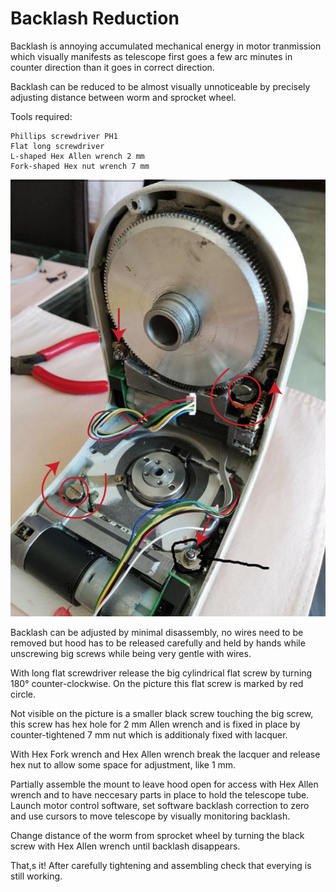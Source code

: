 # Backlash Reduction

Backlash is annoying accumulated mechanical energy
in motor tranmission which visually manifests as
telescope first goes a few arc minutes in counter
direction than it goes in correct direction.

Backlash can be reduced to be almost visually
unnoticeable by precisely adjusting distance
between worm and sprocket wheel.

Tools required:

    Phillips screwdriver PH1
    Flat long screwdriver
    L-shaped Hex Allen wrench 2 mm
    Fork-shaped Hex nut wrench 7 mm

![backlash](/pic/motor-worm-backlash-adjustment.jpg)

Backlash can be adjusted by minimal disassembly,
no wires need to be removed but hood has to be
released carefully and held by hands while unscrewing
big screws while being very gentle with wires.

With long flat screwdriver release the big cylindrical
flat screw by turning 180° counter-clockwise.
On the picture this flat screw is marked by red circle.

Not visible on the picture is a smaller black screw
touching the big screw, this screw has hex hole for
2 mm Allen wrench and is fixed in place by counter-tightened
7 mm nut which is additionaly fixed with lacquer.

With Hex Fork wrench and Hex Allen wrench break the
lacquer and release hex nut to allow some space for
adjustment, like 1 mm.

Partially assemble the mount to leave hood open for
access with Hex Allen wrench and to have neccesary
parts in place to hold the telescope tube. Launch
motor control software, set software backlash
correction to zero and use cursors to move telescope
by visually monitoring backlash.

Change distance of the worm from sprocket wheel
by turning the black screw with Hex Allen wrench
until backlash disappears.

That,s it! After carefully tightening and assembling
check that everying is still working.
